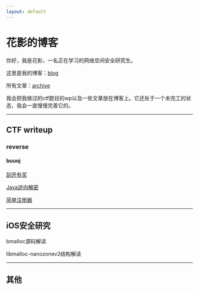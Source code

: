 ```yaml
---
layout: default
---
```


# 花影的博客

你好，我是花影，一名正在学习的网络空间安全研究生。

这里是我的博客：[blog](https://rongxiye.github.io/)

所有文章：[archive](https://rongxiye.github.io/archive)

我会把我做过的ctf题目的wp以及一些文章放在博客上。它还处于一个未完工的状态，我会一直慢慢完善它的。



------

## CTF writeup

### reverse

#### buuoj

[刮开有奖](https://rongxiye.github.io/刮开有奖)

[Java逆向解密](https://rongxiye.github.io/Java逆向解密)

[简单注册器](https://rongxiye.github.io/简单注册器)



------

## iOS安全研究

bmalloc源码解读

libmalloc-nanozonev2结构解读







------

## 其他



